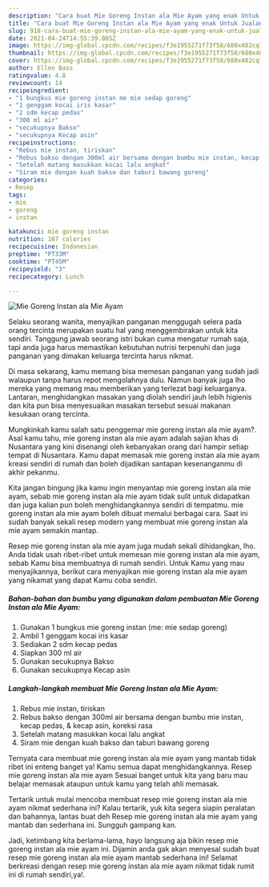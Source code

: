 ```yaml
---
description: "Cara buat Mie Goreng Instan ala Mie Ayam yang enak Untuk Jualan"
title: "Cara buat Mie Goreng Instan ala Mie Ayam yang enak Untuk Jualan"
slug: 918-cara-buat-mie-goreng-instan-ala-mie-ayam-yang-enak-untuk-jualan
date: 2021-04-24T14:55:39.085Z
image: https://img-global.cpcdn.com/recipes/f3e1955271f73f58/680x482cq70/mie-goreng-instan-ala-mie-ayam-foto-resep-utama.jpg
thumbnail: https://img-global.cpcdn.com/recipes/f3e1955271f73f58/680x482cq70/mie-goreng-instan-ala-mie-ayam-foto-resep-utama.jpg
cover: https://img-global.cpcdn.com/recipes/f3e1955271f73f58/680x482cq70/mie-goreng-instan-ala-mie-ayam-foto-resep-utama.jpg
author: Ellen Bass
ratingvalue: 4.8
reviewcount: 14
recipeingredient:
- "1 bungkus mie goreng instan me mie sedap goreng"
- "1 genggam kocai iris kasar"
- "2 sdm kecap pedas"
- "300 ml air"
- "secukupnya Bakso"
- "secukupnya Kecap asin"
recipeinstructions:
- "Rebus mie instan, tiriskan"
- "Rebus bakso dengan 300ml air bersama dengan bumbu mie instan, kecap pedas, &amp; kecap asin, koreksi rasa"
- "Setelah matang masukkan kocai lalu angkat"
- "Siram mie dengan kuah bakso dan taburi bawang goreng"
categories:
- Resep
tags:
- mie
- goreng
- instan

katakunci: mie goreng instan 
nutrition: 167 calories
recipecuisine: Indonesian
preptime: "PT33M"
cooktime: "PT45M"
recipeyield: "3"
recipecategory: Lunch

---
```



![Mie Goreng Instan ala Mie Ayam](https://img-global.cpcdn.com/recipes/f3e1955271f73f58/680x482cq70/mie-goreng-instan-ala-mie-ayam-foto-resep-utama.jpg)

Selaku seorang wanita, menyajikan panganan menggugah selera pada orang tercinta merupakan suatu hal yang menggembirakan untuk kita sendiri. Tanggung jawab seorang istri bukan cuma mengatur rumah saja, tapi anda juga harus memastikan kebutuhan nutrisi terpenuhi dan juga panganan yang dimakan keluarga tercinta harus nikmat.

Di masa  sekarang, kamu memang bisa memesan panganan yang sudah jadi walaupun tanpa harus repot mengolahnya dulu. Namun banyak juga lho mereka yang memang mau memberikan yang terlezat bagi keluarganya. Lantaran, menghidangkan masakan yang diolah sendiri jauh lebih higienis dan kita pun bisa menyesuaikan masakan tersebut sesuai makanan kesukaan orang tercinta. 



Mungkinkah kamu salah satu penggemar mie goreng instan ala mie ayam?. Asal kamu tahu, mie goreng instan ala mie ayam adalah sajian khas di Nusantara yang kini disenangi oleh kebanyakan orang dari hampir setiap tempat di Nusantara. Kamu dapat memasak mie goreng instan ala mie ayam kreasi sendiri di rumah dan boleh dijadikan santapan kesenanganmu di akhir pekanmu.

Kita jangan bingung jika kamu ingin menyantap mie goreng instan ala mie ayam, sebab mie goreng instan ala mie ayam tidak sulit untuk didapatkan dan juga kalian pun boleh menghidangkannya sendiri di tempatmu. mie goreng instan ala mie ayam boleh dibuat memalui berbagai cara. Saat ini sudah banyak sekali resep modern yang membuat mie goreng instan ala mie ayam semakin mantap.

Resep mie goreng instan ala mie ayam juga mudah sekali dihidangkan, lho. Anda tidak usah ribet-ribet untuk memesan mie goreng instan ala mie ayam, sebab Kamu bisa membuatnya di rumah sendiri. Untuk Kamu yang mau menyajikannya, berikut cara menyajikan mie goreng instan ala mie ayam yang nikamat yang dapat Kamu coba sendiri.

<!--inarticleads1-->

##### Bahan-bahan dan bumbu yang digunakan dalam pembuatan Mie Goreng Instan ala Mie Ayam:

1. Gunakan 1 bungkus mie goreng instan (me: mie sedap goreng)
1. Ambil 1 genggam kocai iris kasar
1. Sediakan 2 sdm kecap pedas
1. Siapkan 300 ml air
1. Gunakan secukupnya Bakso
1. Gunakan secukupnya Kecap asin




<!--inarticleads2-->

##### Langkah-langkah membuat Mie Goreng Instan ala Mie Ayam:

1. Rebus mie instan, tiriskan
1. Rebus bakso dengan 300ml air bersama dengan bumbu mie instan, kecap pedas, &amp; kecap asin, koreksi rasa
1. Setelah matang masukkan kocai lalu angkat
1. Siram mie dengan kuah bakso dan taburi bawang goreng




Ternyata cara membuat mie goreng instan ala mie ayam yang mantab tidak ribet ini enteng banget ya! Kamu semua dapat menghidangkannya. Resep mie goreng instan ala mie ayam Sesuai banget untuk kita yang baru mau belajar memasak ataupun untuk kamu yang telah ahli memasak.

Tertarik untuk mulai mencoba membuat resep mie goreng instan ala mie ayam nikmat sederhana ini? Kalau tertarik, yuk kita segera siapin peralatan dan bahannya, lantas buat deh Resep mie goreng instan ala mie ayam yang mantab dan sederhana ini. Sungguh gampang kan. 

Jadi, ketimbang kita berlama-lama, hayo langsung aja bikin resep mie goreng instan ala mie ayam ini. Dijamin anda gak akan menyesal sudah buat resep mie goreng instan ala mie ayam mantab sederhana ini! Selamat berkreasi dengan resep mie goreng instan ala mie ayam nikmat tidak rumit ini di rumah sendiri,ya!.

